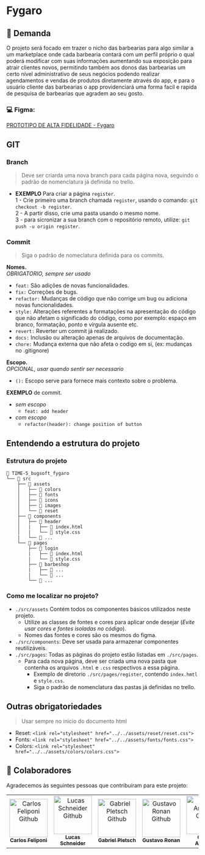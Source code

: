 # Fygaro

## 🚀 Demanda

O projeto será focado em trazer o nicho das barbearias para algo similar a um marketplace onde cada barbearia contará com um perfil próprio o qual poderá modificar com suas informações aumentando sua exposição para atrair clientes novos, permitindo também aos donos das barbearias um certo nível administrativo de seus negócios podendo realizar agendamentos e vendas de produtos diretamente através do app, e para o usuário cliente das barbearias o app providenciará uma forma facil e rapida de pesquisa de barbearias que agradem ao seu gosto.

### 💻 Figma:

[PROTOTIPO DE ALTA FIDELIDADE - Fygaro](https://www.figma.com/file/Uv7Htdo0BNd3pLWk2K850K/Fygaro?type=design&node-id=2%3A1544&t=dIAvVHeuXbty2BKh-1)

## GIT

### Branch
> Deve ser criarda uma nova branch para cada página nova, seguindo o padrão de nomenclatura já definida no trello.
- **EXEMPLO** Para criar a página `register`. <br>
1 - Crie primeiro uma branch chamada `register`, usando o comando: ```git checkout -b register```.<br>
2 - A partir disso, crie uma pasta usando o mesmo nome.<br>
3 - para sicronizar a sua branch com o repositório remoto, utilize: ```git push -u origin register```.<br>

### Commit
> Siga o padrão de nomeclatura definida para os commits.<br>

**Nomes.**<br>
*OBRIGATORIO, sempre ser usado*<br>

- `feat:` São adições de novas funcionalidades.<br>
- `fix:` Correções de bugs.<br>
- `refactor:` Mudanças de código que não corrige um bug ou adiciona novas funcionalidades.<br>
- `style:` Alterações referentes a formatações na apresentação do código que não afetam o significado do código, como por exemplo: espaço em branco, formatação, ponto e vírgula ausente etc.<br>
- `revert:` Reverter um commit já realizado.<br>
- `docs:` Inclusão ou alteração apenas de arquivos de documentação.<br>
- `chore:` Mudança externa que não afeta o codigo em si, (ex: mudanças no .gitignore)<br>

**Escopo.** <br>
*OPCIONAL, usar quando sentir ser necessario* <br>

- `():` Escopo serve para fornece mais contexto sobre o problema. <br>

**EXEMPLO** de commit.<br>
  - *sem escopo*
      - `feat: add header`
  - *com escopo*
      - `refactor(header): change position of button`



## Entendendo a estrutura do projeto

### Estrutura do projeto

```
📁 TIME-5_bugsoft_fygaro
└── 📁 src
    ├── 📁 assets
    │   ├── 📁 colors
    │   ├── 📁 fonts
    │   ├── 📁 icons
    │   ├── 📁 images
    │   └── 📁 reset
    ├── 📁 components
    │   ├── 📁 header
    │   |   ├── 📄 index.html
    │   |   └── 📄 style.css
    |   └── 📁 ... 
    └── 📁 pages
        ├── 📁 login
        |   ├── 📄 index.html
        |   └── 📄 style.css
        ├── 📁 barbeshop
        |   ├── 📄 ...
        |   └── 📄 ...
        └── 📁 ...

```
### Como me localizar no projeto?

- `./src/assets` Contém todos os componentes básicos utilizados neste projeto.
    - Utilize as classes de fontes e cores para aplicar onde desejar (*Evite usar cores e fontes isoladas no código*).
    - Nomes das fontes e cores são os mesmos do figma.
- `./src/components`: Deve ser usada para armazenar componentes reutilizáveis.
- `./src/pages`: Todas as páginas do projeto estão listadas em `./src/pages`.
    - Para cada nova página, deve ser criada uma nova pasta que contenha os arquivos `.html` e `.css` respectivos a essa página.
        - Exemplo de diretorio `./src/pages/register`, contendo `index.hmtl` e `style.css`.
        - Siga o padrão de nomenclatura das pastas já definidas no trello.


## Outras obrigatoriedades
>Usar sempre no inicio do documento html
- Reset: `<link rel="stylesheet" href="../../assets/reset/reset.css">`
- Fonts: `<link rel="stylesheet" href="../../assets/fonts/fonts.css">`
- Colors: `<link rel="stylesheet" href="../../assets/colors/colors.css">`

## 🤝 Colaboradores

Agradecemos às seguintes pessoas que contribuíram para este projeto:

<table>
  <tr>
    <td align="center">
      <a href="https://github.com/CarlosFeliponi">
        <img src="https://avatars.githubusercontent.com/u/107933029?v=4" width="100px;" alt="Carlos Feliponi Github"/><br>
        <sub>
          <b>Carlos Feliponi</b>
        </sub>
      </a>
    </td>
    <td align="center">
      <a href="https://github.com/lucasSchneider1999">
        <img src="https://avatars.githubusercontent.com/u/129910935?v=4" width="100px;" alt="Lucas Schneider Github"/><br>
        <sub>
          <b>Lucas Schneider</b>
        </sub>
      </a>
    </td>
    <td align="center">
      <a href="https://github.com/Exxodius">
        <img src="https://avatars.githubusercontent.com/u/119608284?v=4" width="100px;" alt="Gabriel Pletsch Github"/><br>
        <sub>
          <b>Gabriel Pletsch</b>
        </sub>
      </a>
    </td>
    <td align="center">
      <a href="https://github.com/gustavoronan">
        <img src="https://avatars.githubusercontent.com/u/129910842?v=4" width="100px;" alt="Gustavo Ronan Github"/><br>
        <sub>
          <b>Gustavo Ronan</b>
        </sub>
      </a>
    </td>
    <td align="center">
      <a href="https://github.com/carlosantunesfoz">
        <img src="https://avatars.githubusercontent.com/u/107901738?v=4" width="100px;" alt="Carlos Antunes Github"/><br>
        <sub>
          <b>Carlos Antunes</b>
        </sub>
      </a>
    </td>
  </tr>
</table> 